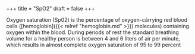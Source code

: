 +++
title = "SpO2"
draft = false
+++

Oxygen saturation (Sp02) is the percentage of oxygen-cárrying red blood cells ([hemoglobin]({{< relref "hemoglobin.md" >}}) molecules) containing oxygen within the blood. During periods of rest the standard breathing volume for a healthy person is between 4 and 6 liters of air per minute, which results in almost complete oxygen saturation of 95 to 99 percent